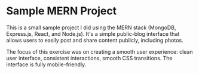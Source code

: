 # Sample MERN Project

This is a small sample project I did using the MERN stack (MongoDB, Express.js, React, and Node.js). It's a simple public-blog interface that allows users to easily post and share content publicly, including photos.

The focus of this exercise was on creating a smooth user experience: clean user interface, consistent interactions, smooth CSS transitions. The interface is fully mobile-friendly.
